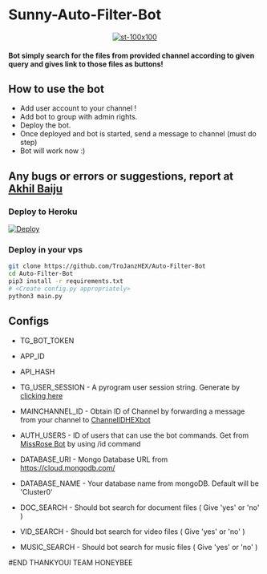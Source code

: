 # Sunny-Auto-Filter-Bot
<p align="center">
  <a href="https://www.t.me/honeybeemovies">
    <img src="https://i.ibb.co/CnFbC9c/st-100x100.png" alt="st-100x100" border="0">
  </a>
</p>

#### Bot simply search for the files from provided channel according to given query and gives link to those files as buttons!
## How to use the bot
* Add user account to your channel !
* Add bot to group with admin rights.
* Deploy the bot.
* Once deployed and bot is started, send a message to channel (must do step)
* Bot will work now :)

## Any bugs or errors or suggestions, report at [Akhil Baiju](https://telegram.me/akhilbaiju)

### Deploy to Heroku
[![Deploy](https://www.herokucdn.com/deploy/button.svg)](https://heroku.com/deploy?template=https://github.com/akhilbaiju/Sunny-Auto-Filter-Bot)

### Deploy in your vps
```sh
git clone https://github.com/TroJanzHEX/Auto-Filter-Bot
cd Auto-Filter-Bot
pip3 install -r requirements.txt
# <Create config.py appropriately>
python3 main.py
```

## Configs

* TG_BOT_TOKEN

* APP_ID      

* API_HASH

* TG_USER_SESSION  - A pyrogram user session string. Generate by [clicking here](https://repl.it/@prgofficial/String-Gen)

* MAINCHANNEL_ID - Obtain ID of Channel by forwarding a message from your channel to [ChannelIDHEXbot](https://telegram.dog/channelidhexbot)

* AUTH_USERS  - ID of users that can use the bot commands. Get from [MissRose Bot](https://telegram.dog/MissRose_bot) by using /id command

* DATABASE_URI  - Mongo Database URL from https://cloud.mongodb.com/

* DATABASE_NAME  - Your database name from mongoDB. Default will be 'Cluster0'

* DOC_SEARCH  - Should bot search for document files ( Give 'yes' or 'no' )

* VID_SEARCH  - Should bot search for video files ( Give 'yes' or 'no' )

* MUSIC_SEARCH  - Should bot search for music files ( Give 'yes' or 'no' )

#END THANKYOUI TEAM HONEYBEE
